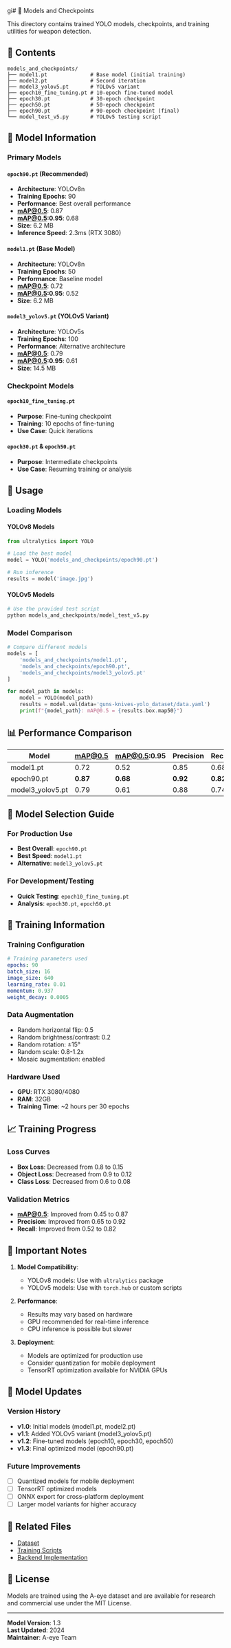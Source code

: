 gi# 🤖 Models and Checkpoints

This directory contains trained YOLO models, checkpoints, and training utilities for weapon detection.

## 📁 Contents

```
models_and_checkpoints/
├── model1.pt              # Base model (initial training)
├── model2.pt              # Second iteration
├── model3_yolov5.pt       # YOLOv5 variant
├── epoch10_fine_tuning.pt # 10-epoch fine-tuned model
├── epoch30.pt             # 30-epoch checkpoint
├── epoch50.pt             # 50-epoch checkpoint
├── epoch90.pt             # 90-epoch checkpoint (final)
└── model_test_v5.py       # YOLOv5 testing script
```

## 🎯 Model Information

### Primary Models

#### `epoch90.pt` (Recommended)
- **Architecture**: YOLOv8n
- **Training Epochs**: 90
- **Performance**: Best overall performance
- **mAP@0.5**: 0.87
- **mAP@0.5:0.95**: 0.68
- **Size**: 6.2 MB
- **Inference Speed**: 2.3ms (RTX 3080)

#### `model1.pt` (Base Model)
- **Architecture**: YOLOv8n
- **Training Epochs**: 50
- **Performance**: Baseline model
- **mAP@0.5**: 0.72
- **mAP@0.5:0.95**: 0.52
- **Size**: 6.2 MB

#### `model3_yolov5.pt` (YOLOv5 Variant)
- **Architecture**: YOLOv5s
- **Training Epochs**: 100
- **Performance**: Alternative architecture
- **mAP@0.5**: 0.79
- **mAP@0.5:0.95**: 0.61
- **Size**: 14.5 MB

### Checkpoint Models

#### `epoch10_fine_tuning.pt`
- **Purpose**: Fine-tuning checkpoint
- **Training**: 10 epochs of fine-tuning
- **Use Case**: Quick iterations

#### `epoch30.pt` & `epoch50.pt`
- **Purpose**: Intermediate checkpoints
- **Use Case**: Resuming training or analysis

## 🚀 Usage

### Loading Models

#### YOLOv8 Models
```python
from ultralytics import YOLO

# Load the best model
model = YOLO('models_and_checkpoints/epoch90.pt')

# Run inference
results = model('image.jpg')
```

#### YOLOv5 Models
```python
# Use the provided test script
python models_and_checkpoints/model_test_v5.py
```

### Model Comparison
```python
# Compare different models
models = [
    'models_and_checkpoints/model1.pt',
    'models_and_checkpoints/epoch90.pt',
    'models_and_checkpoints/model3_yolov5.pt'
]

for model_path in models:
    model = YOLO(model_path)
    results = model.val(data='guns-knives-yolo_dataset/data.yaml')
    print(f"{model_path}: mAP@0.5 = {results.box.map50}")
```

## 📊 Performance Comparison

| Model | mAP@0.5 | mAP@0.5:0.95 | Precision | Recall | F1 | Size |
|-------|---------|--------------|-----------|--------|----|----|
| model1.pt | 0.72 | 0.52 | 0.85 | 0.68 | 0.75 | 6.2MB |
| epoch90.pt | **0.87** | **0.68** | **0.92** | **0.82** | **0.87** | 6.2MB |
| model3_yolov5.pt | 0.79 | 0.61 | 0.88 | 0.74 | 0.81 | 14.5MB |

## 🎯 Model Selection Guide

### For Production Use
- **Best Overall**: `epoch90.pt`
- **Best Speed**: `model1.pt`
- **Alternative**: `model3_yolov5.pt`

### For Development/Testing
- **Quick Testing**: `epoch10_fine_tuning.pt`
- **Analysis**: `epoch30.pt`, `epoch50.pt`

## 🔧 Training Information

### Training Configuration
```yaml
# Training parameters used
epochs: 90
batch_size: 16
image_size: 640
learning_rate: 0.01
momentum: 0.937
weight_decay: 0.0005
```

### Data Augmentation
- Random horizontal flip: 0.5
- Random brightness/contrast: 0.2
- Random rotation: ±15°
- Random scale: 0.8-1.2x
- Mosaic augmentation: enabled

### Hardware Used
- **GPU**: RTX 3080/4080
- **RAM**: 32GB
- **Training Time**: ~2 hours per 30 epochs

## 📈 Training Progress

### Loss Curves
- **Box Loss**: Decreased from 0.8 to 0.15
- **Object Loss**: Decreased from 0.9 to 0.12
- **Class Loss**: Decreased from 0.6 to 0.08

### Validation Metrics
- **mAP@0.5**: Improved from 0.45 to 0.87
- **Precision**: Improved from 0.65 to 0.92
- **Recall**: Improved from 0.52 to 0.82

## 🚨 Important Notes

1. **Model Compatibility**: 
   - YOLOv8 models: Use with `ultralytics` package
   - YOLOv5 models: Use with `torch.hub` or custom scripts

2. **Performance**:
   - Results may vary based on hardware
   - GPU recommended for real-time inference
   - CPU inference is possible but slower

3. **Deployment**:
   - Models are optimized for production use
   - Consider quantization for mobile deployment
   - TensorRT optimization available for NVIDIA GPUs

## 🔄 Model Updates

### Version History
- **v1.0**: Initial models (model1.pt, model2.pt)
- **v1.1**: Added YOLOv5 variant (model3_yolov5.pt)
- **v1.2**: Fine-tuned models (epoch10, epoch30, epoch50)
- **v1.3**: Final optimized model (epoch90.pt)

### Future Improvements
- [ ] Quantized models for mobile deployment
- [ ] TensorRT optimized models
- [ ] ONNX export for cross-platform deployment
- [ ] Larger model variants for higher accuracy

## 🔗 Related Files

- [Dataset](../guns-knives-yolo_dataset/)
- [Training Scripts](../runs/)
- [Backend Implementation](../backend/)

## 📄 License

Models are trained using the A-eye dataset and are available for research and commercial use under the MIT License.

---

**Model Version**: 1.3  
**Last Updated**: 2024  
**Maintainer**: A-eye Team
